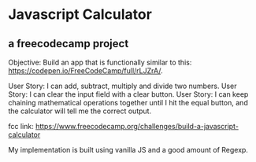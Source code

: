 # Javascript Calculator
## a freecodecamp project

Objective: Build an app that is functionally similar to this: https://codepen.io/FreeCodeCamp/full/rLJZrA/.

User Story: I can add, subtract, multiply and divide two numbers.
User Story: I can clear the input field with a clear button.
User Story: I can keep chaining mathematical operations together until I hit the equal button, and the calculator will tell me the correct output.

fcc link: https://www.freecodecamp.org/challenges/build-a-javascript-calculator


My implementation is built using vanilla JS and a good amount of Regexp. 